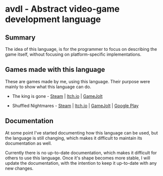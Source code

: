 # avdl - Abstract video-game development language

## Summary

The idea of this language, is for the programmer to focus on describing the game itself,
without focusing on platform-specific implementations.

## Games made with this language

These are games made by me, using this language.
Their purpose were mainly to show what this language can do.

* The king is gone -
[Steam](https://store.steampowered.com/app/1468820/) |
[Itch.io](https://darkdimension.itch.io/the-king-is-gone) |
[GameJolt](https://gamejolt.com/games/the-king-is-gone/518056)

* Shuffled Nightmares -
[Steam](https://store.steampowered.com/app/1289510/) |
[Itch.io](https://darkdimension.itch.io/shuffled-nightmares) |
[GameJolt](https://gamejolt.com/games/shuffled_nightmares/484001) |
[Google Play](https://play.google.com/store/apps/details?id=org.darkdimension.shuffled_nightmares)

## Documentation

At some point I've started documenting how this language can be used,
but the language is still changing, which makes it difficult to
maintain its documentation as well.

Currently there is no up-to-date documentation, which makes it difficult
for others to use this language. Once it's shape becomes more stable,
I will update the documentation, with the intention to keep it
up-to-date with any new changes.

